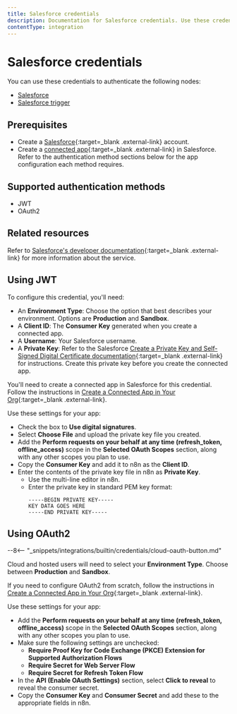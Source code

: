 ```yaml
---
title: Salesforce credentials
description: Documentation for Salesforce credentials. Use these credentials to authenticate Salesforce in n8n, a workflow automation platform.
contentType: integration
---
```


# Salesforce credentials

You can use these credentials to authenticate the following nodes:

- [Salesforce](/integrations/builtin/app-nodes/n8n-nodes-base.salesforce/)
- [Salesforce trigger](/integrations/builtin/trigger-nodes/n8n-nodes-base.salesforcetrigger/)

## Prerequisites

- Create a [Salesforce](https://www.salesforce.com/){:target=_blank .external-link} account.
- Create a [connected app](https://developer.salesforce.com/docs/atlas.en-us.sfdx_dev.meta/sfdx_dev/sfdx_dev_auth_connected_app.htm){:target=_blank .external-link} in Salesforce. Refer to the authentication method sections below for the app configuration each method requires.

## Supported authentication methods

- JWT
- OAuth2

## Related resources

Refer to [Salesforce's developer documentation](https://developer.salesforce.com/docs/atlas.en-us.sfdx_dev.meta/sfdx_dev/sfdx_dev_intro.htm){:target=_blank .external-link} for more information about the service.

## Using JWT

To configure this credential, you'll need:

- An **Environment Type**: Choose the option that best describes your environment. Options are **Production** and **Sandbox**.
- A **Client ID**: The **Consumer Key** generated when you create a connected app.
- A **Username**: Your Salesforce username.
- A **Private Key**: Refer to the Salesforce [Create a Private Key and Self-Signed Digital Certificate documentation](https://developer.salesforce.com/docs/atlas.en-us.sfdx_dev.meta/sfdx_dev/sfdx_dev_auth_key_and_cert.htm){:target=_blank .external-link} for instructions. Create this private key before you create the connected app.

You'll need to create a connected app in Salesforce for this credential. Follow the instructions in [Create a Connected App in Your Org](https://developer.salesforce.com/docs/atlas.en-us.sfdx_dev.meta/sfdx_dev/sfdx_dev_auth_connected_app.htm){:target=_blank .external-link}.

Use these settings for your app:

- Check the box to **Use digital signatures**.
- Select **Choose File** and upload the private key file you created.
- Add the **Perform requests on your behalf at any time (refresh_token, offline_access)** scope in the **Selected OAuth Scopes** section, along with any other scopes you plan to use.
- Copy the **Consumer Key** and add it to n8n as the **Client ID**.
- Enter the contents of the private key file in n8n as **Private Key**.
    - Use the multi-line editor in n8n.
    - Enter the private key in standard PEM key format:
        ```
        -----BEGIN PRIVATE KEY-----
        KEY DATA GOES HERE
        -----END PRIVATE KEY-----
        ```

## Using OAuth2

--8<-- "_snippets/integrations/builtin/credentials/cloud-oauth-button.md"

Cloud and hosted users will need to select your **Environment Type**. Choose between **Production** and **Sandbox**.

If you need to configure OAuth2 from scratch, follow the instructions in [Create a Connected App in Your Org](https://developer.salesforce.com/docs/atlas.en-us.sfdx_dev.meta/sfdx_dev/sfdx_dev_auth_connected_app.htm){:target=_blank .external-link}.

Use these settings for your app:

- Add the **Perform requests on your behalf at any time (refresh_token, offline_access)** scope in the **Selected OAuth Scopes** section, along with any other scopes you plan to use.
- Make sure the following settings are unchecked:
    - **Require Proof Key for Code Exchange (PKCE) Extension for Supported Authorization Flows**
    - **Require Secret for Web Server Flow**
    - **Require Secret for Refresh Token Flow**
- In the **API (Enable OAuth Settings)** section, select **Click to reveal** to reveal the consumer secret.
- Copy the **Consumer Key** and **Consumer Secret** and add these to the appropriate fields in n8n.